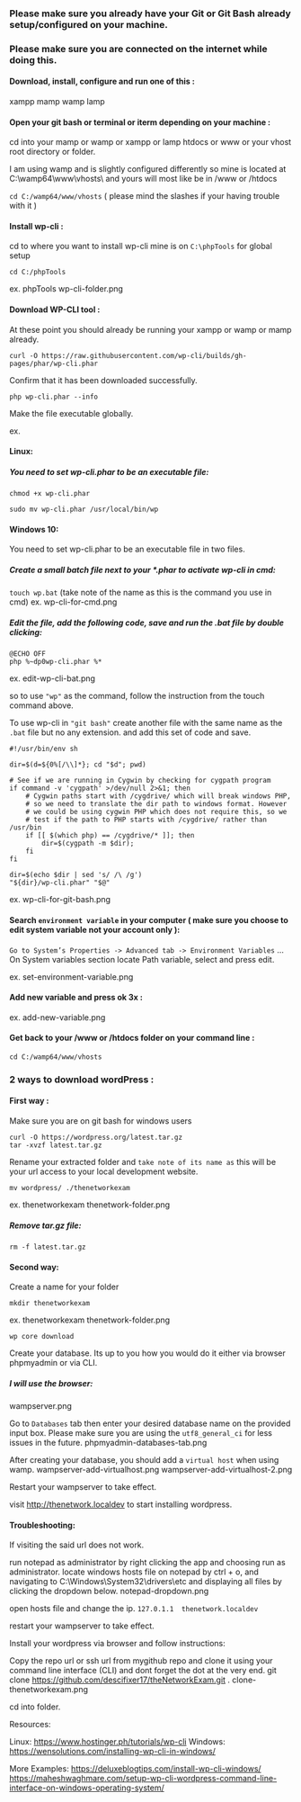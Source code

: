 ### Please make sure you already have your Git or Git Bash already setup/configured on your machine.
### Please make sure you are connected on the internet while doing this.

#### Download, install, configure and run one of this :
xampp mamp wamp lamp

#### Open your git bash or terminal or iterm depending on your machine :
cd into your mamp or wamp or xampp or lamp htdocs or www or your vhost root directory or folder.

I am using wamp and is slightly configured differently so mine is located at 
C:\wamp64\www\vhosts\ and yours will most like be in /www or /htdocs

```cd C:/wamp64/www/vhosts``` ( please mind the slashes if your having trouble with it )


#### Install wp-cli :

cd to where you want to install wp-cli
mine is on `C:\phpTools` for global setup

```cd C:/phpTools```

ex. phpTools
wp-cli-folder.png


#### Download WP-CLI tool :

At these point you should already be running your xampp or wamp or mamp already.
```
curl -O https://raw.githubusercontent.com/wp-cli/builds/gh-pages/phar/wp-cli.phar
```
Confirm that it has been downloaded successfully.
```
php wp-cli.phar --info
```
Make the file executable globally.

ex.
#### Linux:
##### You need to set wp-cli.phar to be an executable file:
```
chmod +x wp-cli.phar
```

```
sudo mv wp-cli.phar /usr/local/bin/wp
```

#### Windows 10:
You need to set wp-cli.phar to be an executable file in two files.

##### Create a small batch file next to your *.phar to activate wp-cli in cmd:
`touch wp.bat` (take note of the name as this is the command you use in cmd)
ex.
wp-cli-for-cmd.png


##### Edit the file, add the following code, save and run the .bat file by double clicking:
```
@ECHO OFF
php %~dp0wp-cli.phar %*
```

ex.
edit-wp-cli-bat.png

so to use `"wp"` as the command, follow the instruction from the touch command above.

To use wp-cli in `"git bash"` create another file with the same name as the `.bat` file but no any extension.
and add this set of code and save.

```
#!/usr/bin/env sh

dir=$(d=${0%[/\\]*}; cd "$d"; pwd)

# See if we are running in Cygwin by checking for cygpath program
if command -v 'cygpath' >/dev/null 2>&1; then
    # Cygwin paths start with /cygdrive/ which will break windows PHP,
    # so we need to translate the dir path to windows format. However
    # we could be using cygwin PHP which does not require this, so we
    # test if the path to PHP starts with /cygdrive/ rather than /usr/bin
    if [[ $(which php) == /cygdrive/* ]]; then
        dir=$(cygpath -m $dir);
    fi
fi

dir=$(echo $dir | sed 's/ /\ /g')
"${dir}/wp-cli.phar" "$@"
```

ex.
wp-cli-for-git-bash.png

#### Search `environment variable` in your computer ( make sure you choose to edit system variable not your account only ):
`Go to System’s Properties -> Advanced tab -> Environment Variables` ... 
On System variables section locate Path variable, select and press edit.

ex.
set-environment-variable.png

#### Add new variable and press ok 3x :

ex.
add-new-variable.png

#### Get back to your /www or /htdocs folder on your command line :
```
cd C:/wamp64/www/vhosts
```

### 2 ways to download wordPress :

#### First way :
Make sure you are on git bash for windows users

```
curl -O https://wordpress.org/latest.tar.gz
tar -xvzf latest.tar.gz
```

Rename your extracted folder and `take note of its name as` this will be your url access to your local
development website.

```
mv wordpress/ ./thenetworkexam
```

ex. thenetworkexam
thenetwork-folder.png

##### Remove tar.gz file:
```
rm -f latest.tar.gz
```

#### Second way: 
Create a name for your folder

```
mkdir thenetworkexam
```

ex. thenetworkexam
thenetwork-folder.png

```
wp core download
```

Create your database. Its up to you how you would do it either via browser phpmyadmin or via CLI.
##### I will use the browser:
wampserver.png

Go to `Databases` tab then enter your desired database name on the provided input box.
Please make sure you are using the `utf8_general_ci` for less issues in the future.
phpmyadmin-databases-tab.png

After creating your database, you should add a `virtual host` when using wamp.
wampserver-add-virtualhost.png
wampserver-add-virtualhost-2.png

Restart your wampserver to take effect.

visit http://thenetwork.localdev to start installing wordpress.

#### Troubleshooting:
If visiting the said url does not work.

run notepad as administrator by right clicking the app and choosing run as administrator.
locate windows hosts file on notepad by ctrl + o, and navigating to C:\Windows\System32\drivers\etc and displaying
all files by clicking the dropdown below.
notepad-dropdown.png

open hosts file and change the ip.
`127.0.1.1 	thenetwork.localdev`

restart your wampserver to take effect.


Install your wordpress via browser and follow instructions:

Copy the repo url or ssh url from mygithub repo and clone it using your command line interface (CLI) 
and dont forget the dot at the very end.
git clone https://github.com/descifixer17/theNetworkExam.git .
clone-thenetworkexam.png

cd into folder.


Resources:

Linux:
https://www.hostinger.ph/tutorials/wp-cli
Windows:
https://wensolutions.com/installing-wp-cli-in-windows/

More Examples:
https://deluxeblogtips.com/install-wp-cli-windows/
https://maheshwaghmare.com/setup-wp-cli-wordpress-command-line-interface-on-windows-operating-system/



